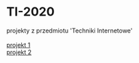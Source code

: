 # TI-2020
projekty z przedmiotu 'Techniki Internetowe'
<br><br>
<a href="http://ak-ti-proj01.eu-gb.mybluemix.net">projekt 1</a><br>
<a href="http://ak-ti-projekt2.eu-gb.mybluemix.net">projekt 2</a>
